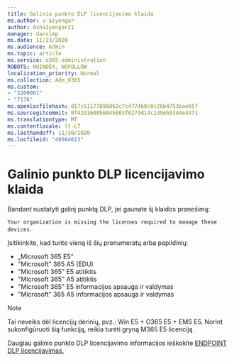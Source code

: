 ```yaml
---
title: Galinio punkto DLP licencijavimo klaida
ms.author: v-aiyengar
author: AshaIyengar21
manager: dansimp
ms.date: 11/23/2020
ms.audience: Admin
ms.topic: article
ms.service: o365-administration
ROBOTS: NOINDEX, NOFOLLOW
localization_priority: Normal
ms.collection: Adm_O365
ms.custom:
- "3200001"
- "7176"
ms.openlocfilehash: d17c51177898d62c7c477460c8c26b4753bae65f
ms.sourcegitcommit: 0f42d1600b6845083f0273d14c1d9e59344e4371
ms.translationtype: MT
ms.contentlocale: lt-LT
ms.lasthandoff: 11/30/2020
ms.locfileid: "49564613"
---
```

# <a name="endpoint-dlp-licensing-error"></a>Galinio punkto DLP licencijavimo klaida

Bandant nustatyti galinį punktą DLP, jei gaunate šį klaidos pranešimą:

`Your organization is missing the licenses required to manage these devices`.

Įsitikinkite, kad turite vieną iš šių prenumeratų arba papildinių:

- „Microsoft 365 E5“
- "Microsoft" 365 A5 (EDU)
- "Microsoft 365" E5 atitiktis
- "Microsoft 365" A5 atitiktis
- "Microsoft 365" E5 informacijos apsauga ir valdymas
- "Microsoft" 365 A5 informacijos apsauga ir valdymas

> [!NOTE]
> Tai neveiks dėl licencijų derinių, pvz.: Win E5 + O365 E5 + EMS E5. Norint sukonfigūruoti šią funkciją, reikia turėti gryną M365 E5 licenciją.

Daugiau galinio punkto DLP licencijavimo informacijos ieškokite [ENDPOINT DLP licencijavimas.](https://docs.microsoft.com/microsoft-365/compliance/endpoint-dlp-getting-started#onboarding-devices-into-device-management)
